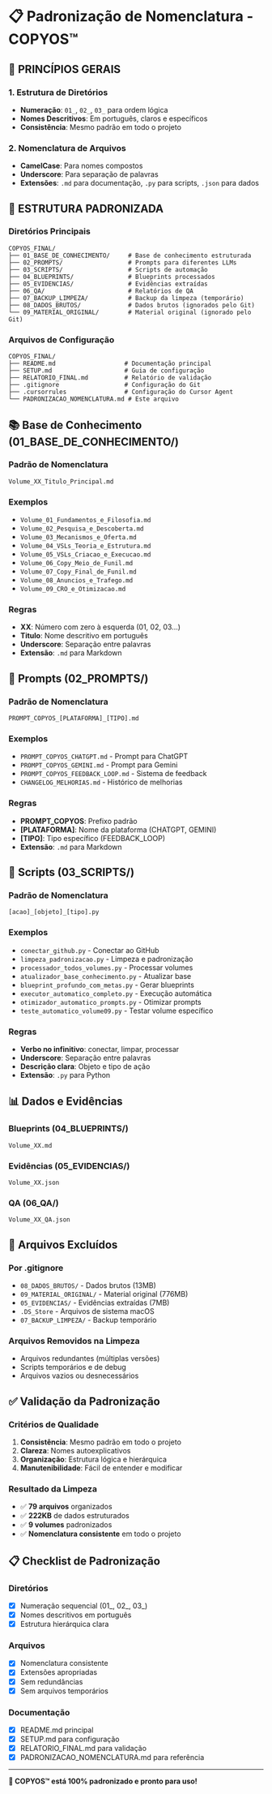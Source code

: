 # 📋 Padronização de Nomenclatura - COPYOS™

## 🎯 **PRINCÍPIOS GERAIS**

### **1. Estrutura de Diretórios**
- **Numeração**: `01_`, `02_`, `03_` para ordem lógica
- **Nomes Descritivos**: Em português, claros e específicos
- **Consistência**: Mesmo padrão em todo o projeto

### **2. Nomenclatura de Arquivos**
- **CamelCase**: Para nomes compostos
- **Underscore**: Para separação de palavras
- **Extensões**: `.md` para documentação, `.py` para scripts, `.json` para dados

## 📁 **ESTRUTURA PADRONIZADA**

### **Diretórios Principais**
```
COPYOS_FINAL/
├── 01_BASE_DE_CONHECIMENTO/     # Base de conhecimento estruturada
├── 02_PROMPTS/                  # Prompts para diferentes LLMs
├── 03_SCRIPTS/                  # Scripts de automação
├── 04_BLUEPRINTS/               # Blueprints processados
├── 05_EVIDENCIAS/               # Evidências extraídas
├── 06_QA/                       # Relatórios de QA
├── 07_BACKUP_LIMPEZA/           # Backup da limpeza (temporário)
├── 08_DADOS_BRUTOS/             # Dados brutos (ignorados pelo Git)
└── 09_MATERIAL_ORIGINAL/        # Material original (ignorado pelo Git)
```

### **Arquivos de Configuração**
```
COPYOS_FINAL/
├── README.md                   # Documentação principal
├── SETUP.md                    # Guia de configuração
├── RELATORIO_FINAL.md          # Relatório de validação
├── .gitignore                  # Configuração do Git
├── .cursorrules                # Configuração do Cursor Agent
└── PADRONIZACAO_NOMENCLATURA.md # Este arquivo
```

## 📚 **Base de Conhecimento (01_BASE_DE_CONHECIMENTO/)**

### **Padrão de Nomenclatura**
```
Volume_XX_Titulo_Principal.md
```

### **Exemplos**
- `Volume_01_Fundamentos_e_Filosofia.md`
- `Volume_02_Pesquisa_e_Descoberta.md`
- `Volume_03_Mecanismos_e_Oferta.md`
- `Volume_04_VSLs_Teoria_e_Estrutura.md`
- `Volume_05_VSLs_Criacao_e_Execucao.md`
- `Volume_06_Copy_Meio_de_Funil.md`
- `Volume_07_Copy_Final_de_Funil.md`
- `Volume_08_Anuncios_e_Trafego.md`
- `Volume_09_CRO_e_Otimizacao.md`

### **Regras**
- **XX**: Número com zero à esquerda (01, 02, 03...)
- **Titulo**: Nome descritivo em português
- **Underscore**: Separação entre palavras
- **Extensão**: `.md` para Markdown

## 🤖 **Prompts (02_PROMPTS/)**

### **Padrão de Nomenclatura**
```
PROMPT_COPYOS_[PLATAFORMA]_[TIPO].md
```

### **Exemplos**
- `PROMPT_COPYOS_CHATGPT.md` - Prompt para ChatGPT
- `PROMPT_COPYOS_GEMINI.md` - Prompt para Gemini
- `PROMPT_COPYOS_FEEDBACK_LOOP.md` - Sistema de feedback
- `CHANGELOG_MELHORIAS.md` - Histórico de melhorias

### **Regras**
- **PROMPT_COPYOS**: Prefixo padrão
- **[PLATAFORMA]**: Nome da plataforma (CHATGPT, GEMINI)
- **[TIPO]**: Tipo específico (FEEDBACK_LOOP)
- **Extensão**: `.md` para Markdown

## 🔧 **Scripts (03_SCRIPTS/)**

### **Padrão de Nomenclatura**
```
[acao]_[objeto]_[tipo].py
```

### **Exemplos**
- `conectar_github.py` - Conectar ao GitHub
- `limpeza_padronizacao.py` - Limpeza e padronização
- `processador_todos_volumes.py` - Processar volumes
- `atualizador_base_conhecimento.py` - Atualizar base
- `blueprint_profundo_com_metas.py` - Gerar blueprints
- `executor_automatico_completo.py` - Execução automática
- `otimizador_automatico_prompts.py` - Otimizar prompts
- `teste_automatico_volume09.py` - Testar volume específico

### **Regras**
- **Verbo no infinitivo**: conectar, limpar, processar
- **Underscore**: Separação entre palavras
- **Descrição clara**: Objeto e tipo de ação
- **Extensão**: `.py` para Python

## 📊 **Dados e Evidências**

### **Blueprints (04_BLUEPRINTS/)**
```
Volume_XX.md
```

### **Evidências (05_EVIDENCIAS/)**
```
Volume_XX.json
```

### **QA (06_QA/)**
```
Volume_XX_QA.json
```

## 🚫 **Arquivos Excluídos**

### **Por .gitignore**
- `08_DADOS_BRUTOS/` - Dados brutos (13MB)
- `09_MATERIAL_ORIGINAL/` - Material original (776MB)
- `05_EVIDENCIAS/` - Evidências extraídas (7MB)
- `.DS_Store` - Arquivos de sistema macOS
- `07_BACKUP_LIMPEZA/` - Backup temporário

### **Arquivos Removidos na Limpeza**
- Arquivos redundantes (múltiplas versões)
- Scripts temporários e de debug
- Arquivos vazios ou desnecessários

## ✅ **Validação da Padronização**

### **Critérios de Qualidade**
1. **Consistência**: Mesmo padrão em todo o projeto
2. **Clareza**: Nomes autoexplicativos
3. **Organização**: Estrutura lógica e hierárquica
4. **Manutenibilidade**: Fácil de entender e modificar

### **Resultado da Limpeza**
- ✅ **79 arquivos** organizados
- ✅ **222KB** de dados estruturados
- ✅ **9 volumes** padronizados
- ✅ **Nomenclatura consistente** em todo o projeto

## 📋 **Checklist de Padronização**

### **Diretórios**
- [x] Numeração sequencial (01_, 02_, 03_)
- [x] Nomes descritivos em português
- [x] Estrutura hierárquica clara

### **Arquivos**
- [x] Nomenclatura consistente
- [x] Extensões apropriadas
- [x] Sem redundâncias
- [x] Sem arquivos temporários

### **Documentação**
- [x] README.md principal
- [x] SETUP.md para configuração
- [x] RELATORIO_FINAL.md para validação
- [x] PADRONIZACAO_NOMENCLATURA.md para referência

---

**🎯 COPYOS™ está 100% padronizado e pronto para uso!** 